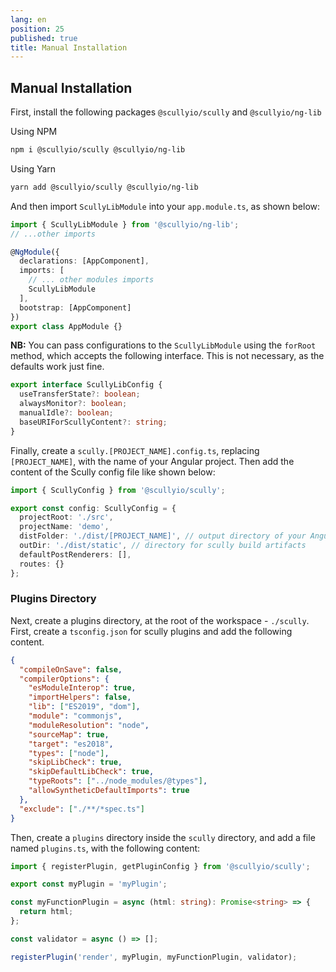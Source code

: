 ```yaml
---
lang: en
position: 25
published: true
title: Manual Installation
---
```


## Manual Installation

First, install the following packages `@scullyio/scully` and `@scullyio/ng-lib`

Using NPM

```bash
npm i @scullyio/scully @scullyio/ng-lib
```

Using Yarn

```bash
yarn add @scullyio/scully @scullyio/ng-lib
```

And then import `ScullyLibModule` into your `app.module.ts`, as shown below:

```typescript
import { ScullyLibModule } from '@scullyio/ng-lib';
// ...other imports

@NgModule({
  declarations: [AppComponent],
  imports: [
    // ... other modules imports
    ScullyLibModule
  ],
  bootstrap: [AppComponent]
})
export class AppModule {}
```

**NB:** You can pass configurations to the `ScullyLibModule` using the `forRoot`
method, which accepts the following interface. This is not necessary, as the
defaults work just fine.

```ts
export interface ScullyLibConfig {
  useTransferState?: boolean;
  alwaysMonitor?: boolean;
  manualIdle?: boolean;
  baseURIForScullyContent?: string;
}
```

Finally, create a `scully.[PROJECT_NAME].config.ts`, replacing
`[PROJECT_NAME]`, with the name of your Angular project. Then add the
content of the Scully config file like shown below:

```ts
import { ScullyConfig } from '@scullyio/scully';

export const config: ScullyConfig = {
  projectRoot: './src',
  projectName: 'demo',
  distFolder: './dist/[PROJECT_NAME]', // output directory of your Angular build artifacts
  outDir: './dist/static', // directory for scully build artifacts
  defaultPostRenderers: [],
  routes: {}
};
```

### Plugins Directory

Next, create a plugins directory, at the root of the workspace - `./scully`.
First, create a `tsconfig.json` for scully plugins and add the following content.

```json
{
  "compileOnSave": false,
  "compilerOptions": {
    "esModuleInterop": true,
    "importHelpers": false,
    "lib": ["ES2019", "dom"],
    "module": "commonjs",
    "moduleResolution": "node",
    "sourceMap": true,
    "target": "es2018",
    "types": ["node"],
    "skipLibCheck": true,
    "skipDefaultLibCheck": true,
    "typeRoots": ["../node_modules/@types"],
    "allowSyntheticDefaultImports": true
  },
  "exclude": ["./**/*spec.ts"]
}
```

Then, create a `plugins` directory inside the `scully` directory, and add a file
named `plugins.ts`, with the following content:

```typescript
import { registerPlugin, getPluginConfig } from '@scullyio/scully';

export const myPlugin = 'myPlugin';

const myFunctionPlugin = async (html: string): Promise<string> => {
  return html;
};

const validator = async () => [];

registerPlugin('render', myPlugin, myFunctionPlugin, validator);
```
